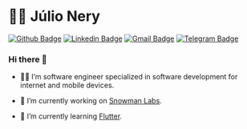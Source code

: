 # :man_technologist: Júlio Nery

[![Github Badge](https://img.shields.io/badge/-Github-000?style=flat-square&logo=Github&logoColor=white&link=https://github.com/julionery)](https://github.com/julionery)
[![Linkedin Badge](https://img.shields.io/badge/-J%C3%BAlio%20Nery-blue?style=flat-square&logo=Linkedin&logoColor=white&link=https://www.linkedin.com/in/julio-nery/)](https://www.linkedin.com/in/julio-nery/)
[![Gmail Badge](https://img.shields.io/badge/-Gmail-c14438?style=flat-square&logo=Gmail&logoColor=white&link=mailto:juliocesaralmeidanery@gmail.com)](mailto:juliocesaralmeidanery@gmail.com)
[![Telegram Badge](https://img.shields.io/badge/-Telegram-1ca0f1?style=flat-square&labelColor=1ca0f1&logo=telegram&logoColor=white&link=https://t.me/julio_nery)](https://t.me/julio_nery)


### Hi there 👋

- :man_technologist: I’m software engineer specialized in software development for internet and mobile devices.

- 🔭 I’m currently working on [Snowman Labs](https://www.snowmanlabs.com.br/).

- 🌱 I’m currently learning [Flutter](https://flutter.dev/).

<!--
**julionery/julionery** is a ✨ _special_ ✨ repository because its `README.md` (this file) appears on your GitHub profile.

Here are some ideas to get you started:

- 🔭 I’m currently working on ...
- 🌱 I’m currently learning ...
- 👯 I’m looking to collaborate on ...
- 🤔 I’m looking for help with ...
- 💬 Ask me about ...
- 📫 How to reach me: ...
- 😄 Pronouns: ...
- ⚡ Fun fact: ...
-->
